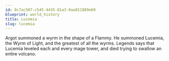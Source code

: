 ```yaml
---
id: 0c7ac507-c545-4435-81a3-0aa011889e69
blueprint: world_history
title: Lucemia
slug: lucemia
---
```

Argot summoned a wyrm in the shape of a Flammy. He summoned Lucemia, the Wyrm of Light, and the greatest of all the wyrms. Legends says that Lucemia leveled each and every mage tower, and died trying to swallow an entire volcano.